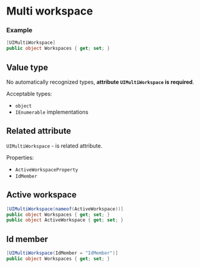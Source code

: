 # Multi workspace

### Example
```csharp
[UIMultiWorkspace]
public object Workspaces { get; set; }
```

## Value type

No automatically recognized types, **attribute `UIMultiWorkspace` is required**.

Acceptable types:
- `object`
- `IEnumerable` implementations

## Related attribute

`UIMultiWorkspace` - is related attribute.

Properties:
- `ActiveWorkspaceProperty`
- `IdMember`

## Active workspace

```csharp
[UIMultiWorkspace(nameof(ActiveWorkspace))]
public object Workspaces { get; set; }
public object ActiveWorkspace { get; set; }
```

## Id member

```csharp
[UIMultiWorkspace(IdMember = "IdMember")]
public object Workspaces { get; set; }
```